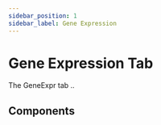 ```yaml
---
sidebar_position: 1
sidebar_label: Gene Expression
---
```


# Gene Expression Tab

The GeneExpr tab ..

## Components
